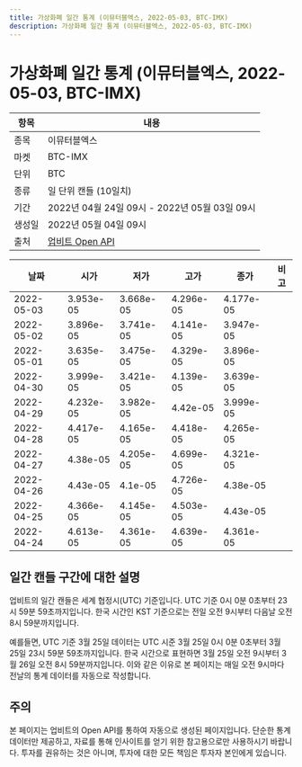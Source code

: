 ```yaml
---
title: 가상화폐 일간 통계 (이뮤터블엑스, 2022-05-03, BTC-IMX)
description: 가상화폐 일간 통계 (이뮤터블엑스, 2022-05-03, BTC-IMX)
---
```



가상화폐 일간 통계 (이뮤터블엑스, 2022-05-03, BTC-IMX)
===

|항목|내용|
|--|--|
|종목|이뮤터블엑스|
|마켓|BTC-IMX|
|단위|BTC|
|종류|일 단위 캔들 (10일치)|
|기간|2022년 04월 24일 09시 - 2022년 05월 03일 09시|
|생성일|2022년 05월 04일 09시|
|출처|[업비트 Open API](https://docs.upbit.com)|


|날짜|시가|저가|고가|종가|비고|
|--|--|--|--|--|--|
|2022-05-03|3.953e-05|3.668e-05|4.296e-05|4.177e-05|    |
|2022-05-02|3.896e-05|3.741e-05|4.141e-05|3.947e-05|    |
|2022-05-01|3.635e-05|3.475e-05|4.329e-05|3.896e-05|    |
|2022-04-30|3.999e-05|3.421e-05|4.139e-05|3.639e-05|    |
|2022-04-29|4.232e-05|3.982e-05|4.42e-05|3.999e-05|    |
|2022-04-28|4.417e-05|4.165e-05|4.418e-05|4.265e-05|    |
|2022-04-27|4.38e-05|4.205e-05|4.699e-05|4.321e-05|    |
|2022-04-26|4.43e-05|4.1e-05|4.726e-05|4.38e-05|    |
|2022-04-25|4.366e-05|4.145e-05|4.503e-05|4.43e-05|    |
|2022-04-24|4.613e-05|4.361e-05|4.639e-05|4.361e-05|    |


일간 캔들 구간에 대한 설명
---


업비트의 일간 캔들은 세계 협정시(UTC) 기준입니다. 
UTC 기준 0시 0분 0초부터 23시 59분 59초까지입니다. 
한국 시간인 KST 기준으로는 전일 오전 9시부터 다음날 오전 8시 59분까지입니다. 


예를들면, UTC 기준 3월 25일 데이터는 UTC 시준 3월 25일 0시 0분 0초부터 3월 25일 23시 59분 59초까지입니다. 
한국 시간으로 표현하면 3월 25일 오전 9시부터 3월 26일 오전 8시 59분까지입니다. 
이와 같은 이유로 본 페이지는 매일 오전 9시마다 전날의 통계 데이터를 자동으로 작성합니다. 


주의
---


본 페이지는 업비트의 Open API를 통하여 자동으로 생성된 페이지입니다. 
단순한 통계 데이터만 제공하고, 자료를 통해 인사이트를 얻기 위한 참고용으로만 사용하시기 바랍니다. 
투자를 권유하는 것은 아니며, 투자에 대한 모든 책임은 투자자 본인에게 있습니다. 
